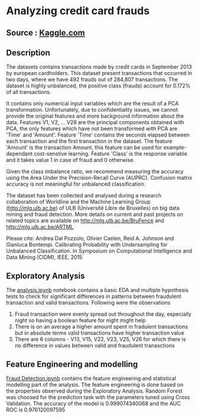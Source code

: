 # Analyzing credit card frauds


## Source : [Kaggle.com](https://www.kaggle.com/dalpozz/creditcardfraud)

## Description
The datasets contains transactions made by credit cards in September 2013 by european cardholders. This dataset present transactions that occurred in two days, where we have 492 frauds out of 284,807 transactions. The dataset is highly unbalanced, the positive class (frauds) account for 0.172% of all transactions.

It contains only numerical input variables which are the result of a PCA transformation. Unfortunately, due to confidentiality issues, we cannot provide the original features and more background information about the data. Features V1, V2, ... V28 are the principal components obtained with PCA, the only features which have not been transformed with PCA are 'Time' and 'Amount'. Feature 'Time' contains the seconds elapsed between each transaction and the first transaction in the dataset. The feature 'Amount' is the transaction Amount, this feature can be used for example-dependant cost-senstive learning. Feature 'Class' is the response variable and it takes value 1 in case of fraud and 0 otherwise.

Given the class imbalance ratio, we recommend measuring the accuracy using the Area Under the Precision-Recall Curve (AUPRC). Confusion matrix accuracy is not meaningful for unbalanced classification.

The dataset has been collected and analysed during a research collaboration of Worldline and the Machine Learning Group (http://mlg.ulb.ac.be) of ULB (Université Libre de Bruxelles) on big data mining and fraud detection. More details on current and past projects on related topics are available on http://mlg.ulb.ac.be/BruFence and http://mlg.ulb.ac.be/ARTML

Please cite: Andrea Dal Pozzolo, Olivier Caelen, Reid A. Johnson and Gianluca Bontempi. Calibrating Probability with Undersampling for Unbalanced Classification. In Symposium on Computational Intelligence and Data Mining (CIDM), IEEE, 2015

## Exploratory Analysis
The [analysis.ipynb](https://github.com/monkeydunkey/JupyterNotebooks/blob/master/CreditCardAnalysis/Analysis.ipynb) notebook contains a basic EDA and multiple hypothesis tests to check for significant differences in patterns between fraudulent transaction and valid transactions. Following were the observations

1. Fraud transaction were evenly spread out throughout the day, especially night so having a boolean feature for night might help
2. There is on an average a higher amount spent in fradulent transactions but in absolute terms valid transactions have higher transaction value
3. There are 6 columns - V13, V15, V22, V23, V25, V26 for which there is no difference in values between valid and fraudulent tranasctions

## Feature Engineering and modelling
[Fraud Detection.ipynb](https://github.com/monkeydunkey/JupyterNotebooks/blob/master/CreditCardAnalysis/Fraud%20Detection.ipynb) contains the feature engineering and statistical modelling part of the analysis. The feature engineering is done based on the properties observed during the Exploratory Analysis. Random Forest was choosed for the prediction task with the parameters tuned using Cross Validation. The accuracy of the model is 0.999074340068 and the AUC ROC is 0.976120097595
